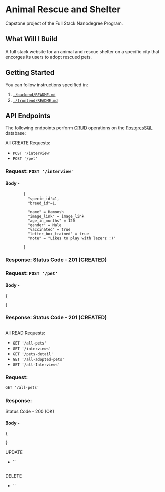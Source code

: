 # Animal Rescue and Shelter
Capstone project of the Full Stack Nanodegree Program.

## What Will I Build 
A full stack website for an animal and rescue shelter on a specific city that encorges its users to adopt rescued pets.

## Getting Started
You can follow instructions specified in:
1. [`./backend/README.md`](./backend/README.md)
2. [`./frontend/README.md`](./frontend/README.md)

## API Endpoints
The following endpoints perform [CRUD](https://www.codecademy.com/articles/what-is-crud) operations on the [PostgresSQL](https://www.postgresql.org/about/) database:

All CREATE Requests:
* `POST '/interview'`
* `POST '/pet'`
### Request: ```POST '/interview'```
#### Body -
```
        {
          "specie_id"=1, 
          "breed_id"=1,

          "name" = Hamoosh
          "image_link" = image_link
          "age_in_months" = 120
          "gender" = Male
          "vaccinated" = true
          "letter_box_trained" = true
          "note" = "Likes to play with lazerz :)"

        }
```
### Response: Status Code - 201 (CREATED)
### Request: ```POST '/pet'```
#### Body -
```
{
    
}
```
### Response: Status Code - 201 (CREATED)
```

```
All READ Requests:
* `GET '/all-pets'`
* `GET '/interviews'`
* `GET '/pets-detail'`
* `GET '/all-adopted-pets'`
* `GET '/all-Interviews'`

### Request:
```GET '/all-pets'```
### Response:
Status Code - 200 (OK)
#### Body -
```
{

}
```

UPDATE
* ``
```

```
DELETE
* ``
```

```